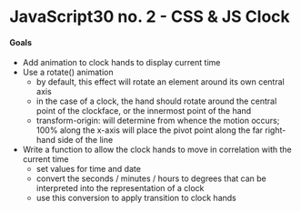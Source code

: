 # JavaScript30 no. 2 - CSS & JS Clock

#### Goals
* Add animation to clock hands to display current time
* Use a rotate() animation
  * by default, this effect will rotate an element around its own central axis
  * in the case of a clock, the hand should rotate around the central point of the clockface, or the innermost point of the hand
  * transform-origin: will determine from whence the motion occurs; 100% along the x-axis will place the pivot point along the far right-hand side of the line
* Write a function to allow the clock hands to move in correlation with the current time
  * set values for time and date
  * convert the seconds / minutes / hours to degrees that can be interpreted into the representation of a clock
  * use this conversion to apply transition to clock hands
  
